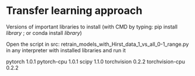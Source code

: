 # Transfer learning approach

Versions of important libraries to install (with CMD by typing: pip install _library_ ; or conda install _library_)

Open the script in src: retrain_models_with_Hirst_data_1_vs_all_0-1_range.py in any interpreter with installed libraries and run it

pytorch 1.0.1
pytorch-cpu 1.0.1
scipy 1.1.0
torchvision 0.2.2
torchvision-cpu 0.2.2
